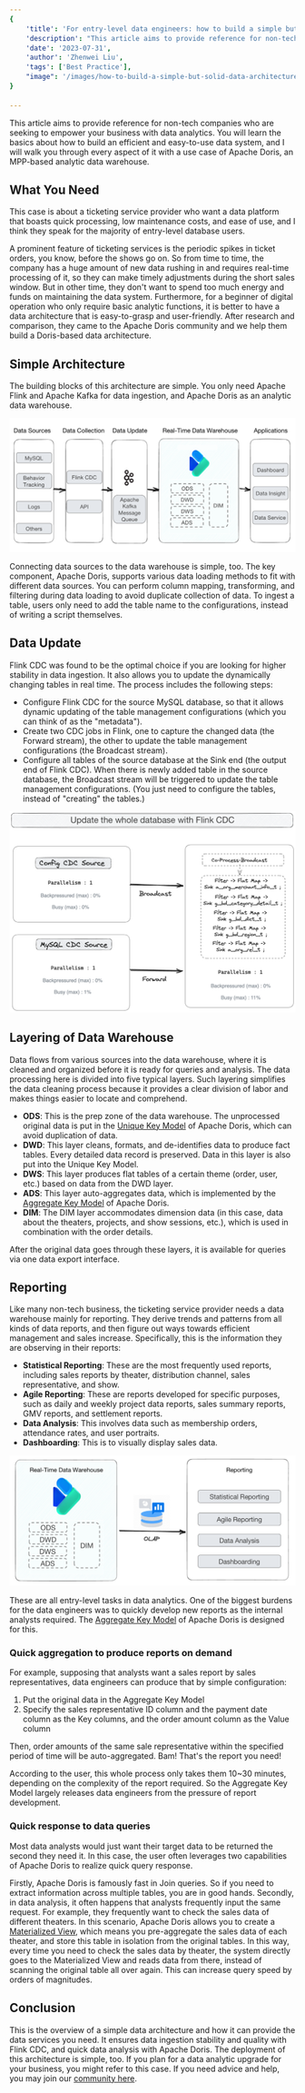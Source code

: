 ```yaml
---
{
    'title': 'For entry-level data engineers: how to build a simple but solid data architecture',
    'description': "This article aims to provide reference for non-tech companies who are seeking to empower your business with data analytics.",
    'date': '2023-07-31',
    'author': 'Zhenwei Liu',
    'tags': ['Best Practice'],
    "image": '/images/how-to-build-a-simple-but-solid-data-architecture.png'
}

---
```


<!-- 
Licensed to the Apache Software Foundation (ASF) under one
or more contributor license agreements.  See the NOTICE file
distributed with this work for additional information
regarding copyright ownership.  The ASF licenses this file
to you under the Apache License, Version 2.0 (the
"License"); you may not use this file except in compliance
with the License.  You may obtain a copy of the License at

  http://www.apache.org/licenses/LICENSE-2.0

Unless required by applicable law or agreed to in writing,
software distributed under the License is distributed on an
"AS IS" BASIS, WITHOUT WARRANTIES OR CONDITIONS OF ANY
KIND, either express or implied.  See the License for the
specific language governing permissions and limitations
under the License.
-->


This article aims to provide reference for non-tech companies who are seeking to empower your business with data analytics. You will learn the basics about how to build an efficient and easy-to-use data system, and I will walk you through every aspect of it with a use case of Apache Doris, an MPP-based analytic data warehouse. 

## What You Need

This case is about a ticketing service provider who want a data platform that boasts quick processing, low maintenance costs, and ease of use, and I think they speak for the majority of entry-level database users.

A prominent feature of ticketing services is the periodic spikes in ticket orders, you know, before the shows go on. So from time to time, the company has a huge amount of new data rushing in and requires real-time processing of it, so they can make timely adjustments during the short sales window. But in other time, they don't want to spend too much energy and funds on maintaining the data system. Furthermore, for a beginner of digital operation who only require basic analytic functions, it is better to have a data architecture that is easy-to-grasp and user-friendly. After research and comparison, they came to the Apache Doris community and we help them build a Doris-based data architecture.

## Simple Architecture

The building blocks of this architecture are simple. You only need Apache Flink and Apache Kafka for data ingestion, and Apache Doris as an analytic data warehouse. 

![simple-data-architecture-with-Apache-Doris](/images/Poly_1.png)

Connecting data sources to the data warehouse is simple, too. The key component, Apache Doris, supports various data loading methods to fit with different data sources. You can perform column mapping, transforming, and filtering during data loading to avoid duplicate collection of data. To ingest a table, users only need to add the table name to the configurations, instead of writing a script themselves. 

## Data Update

Flink CDC was found to be the optimal choice if you are looking for higher stability in data ingestion. It also allows you to update the dynamically changing tables in real time. The process includes the following steps:

- Configure Flink CDC for the source MySQL database, so that it allows dynamic updating of the table management configurations (which you can think of as the "metadata").
- Create two CDC jobs in Flink, one to capture the changed data (the Forward stream), the other to update the table management configurations (the Broadcast stream).
- Configure all tables of the source database at the Sink end (the output end of Flink CDC). When there is newly added table in the source database, the Broadcast stream will be triggered to update the table management configurations. (You just need to configure the tables, instead of "creating" the tables.)

![configure-Flink-CDC](/images/Poly_2.png)

## Layering of Data Warehouse

Data flows from various sources into the data warehouse, where it is cleaned and organized before it is ready for queries and analysis. The data processing here is divided into five typical layers. Such layering simplifies the data cleaning process because it provides a clear division of labor and makes things easier to locate and comprehend. 

- **ODS**: This is the prep zone of the data warehouse. The unprocessed original data is put in the [Unique Key Model](https://doris.apache.org/docs/dev/data-table/data-model/#unique-model) of Apache Doris, which can avoid duplication of data. 
- **DWD**: This layer cleans, formats, and de-identifies data to produce fact tables. Every detailed data record is preserved. Data in this layer is also put into the Unique Key Model.
- **DWS**: This layer produces flat tables of a certain theme (order, user, etc.) based on data from the DWD layer. 
- **ADS**: This layer auto-aggregates data, which is implemented by the [Aggregate Key Model](https://doris.apache.org/docs/dev/data-table/data-model/#aggregate-model) of Apache Doris.
- **DIM**: The DIM layer accommodates dimension data (in this case, data about the theaters, projects, and show sessions, etc.), which is used in combination with the order details.

After the original data goes through these layers, it is available for queries via one data export interface.

## Reporting

Like many non-tech business, the ticketing service provider needs a data warehouse mainly for reporting. They derive trends and patterns from all kinds of data reports, and then figure out ways towards efficient management and sales increase. Specifically, this is the information they are observing in their reports:

- **Statistical Reporting**: These are the most frequently used reports, including sales reports by theater, distribution channel, sales representative, and show.
- **Agile Reporting**: These are reports developed for specific purposes, such as daily and weekly project data reports, sales summary reports, GMV reports, and settlement reports.
- **Data Analysis**: This involves data such as membership orders, attendance rates, and user portraits.
- **Dashboarding**: This is to visually display sales data.

![Real-Time-Data-Warehouse-and-Reporting](/images/Poly_3.png)

These are all entry-level tasks in data analytics. One of the biggest burdens for the data engineers was to quickly develop new reports as the internal analysts required. The [Aggregate Key Model](https://doris.apache.org/docs/dev/data-table/data-model#aggregate-model) of Apache Doris is designed for this. 

### Quick aggregation to produce reports on demand

For example, supposing that analysts want a sales report by sales representatives, data engineers can produce that by simple configuration:

1. Put the original data in the Aggregate Key Model
2. Specify the sales representative ID column and the payment date column as the Key columns, and the order amount column as the Value column

Then, order amounts of the same sale representative within the specified period of time will be auto-aggregated. Bam! That's the report you need! 

According to the user, this whole process only takes them 10~30 minutes, depending on the complexity of the report required. So the Aggregate Key Model largely releases data engineers from the pressure of report development.

### Quick response to data queries

Most data analysts would just want their target data to be returned the second they need it. In this case, the user often leverages two capabilities of Apache Doris to realize quick query response.

Firstly, Apache Doris is famously fast in Join queries. So if you need to extract information across multiple tables, you are in good hands. Secondly, in data analysis, it often happens that analysts frequently input the same request. For example, they frequently want to check the sales data of different theaters. In this scenario, Apache Doris allows you to create a [Materialized View](https://doris.apache.org/docs/dev/query-acceleration/materialized-view/), which means you pre-aggregate the sales data of each theater, and store this table in isolation from the original tables. In this way, every time you need to check the sales data by theater, the system directly goes to the Materialized View and reads data from there, instead of scanning the original table all over again. This can increase query speed by orders of magnitudes.

## Conclusion

This is the overview of a simple data architecture and how it can provide the data services you need. It ensures data ingestion stability and quality with Flink CDC, and quick data analysis with Apache Doris. The deployment of this architecture is simple, too. If you plan for a data analytic upgrade for your business, you might refer to this case. If you need advice and help, you may join our [community here](https://join.slack.com/t/apachedoriscommunity/shared_invite/zt-2unfw3a3q-MtjGX4pAd8bCGC1UV0sKcw).
